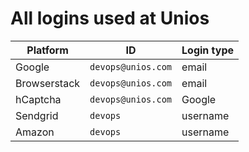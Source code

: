 # All logins used at Unios

Platform | ID | Login type
|--|--|--|
Google | `devops@unios.com` | email
Browserstack | `devops@unios.com` | email
hCaptcha | `devops@unios.com` | Google
Sendgrid | `devops` | username
Amazon | `devops` | username
